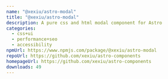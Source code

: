 ```yaml
---
name: "@xexiu/astro-modal"
title: "@xexiu/astro-modal"
description: A pure css and html modal component for Astro
categories:
  - css+ui
  - performance+seo
  - accessibility
npmUrl: https://www.npmjs.com/package/@xexiu/astro-modal
repoUrl: https://github.com/xexiu/astro-components
homepageUrl: https://github.com/xexiu/astro-components
downloads: 49
---
```

